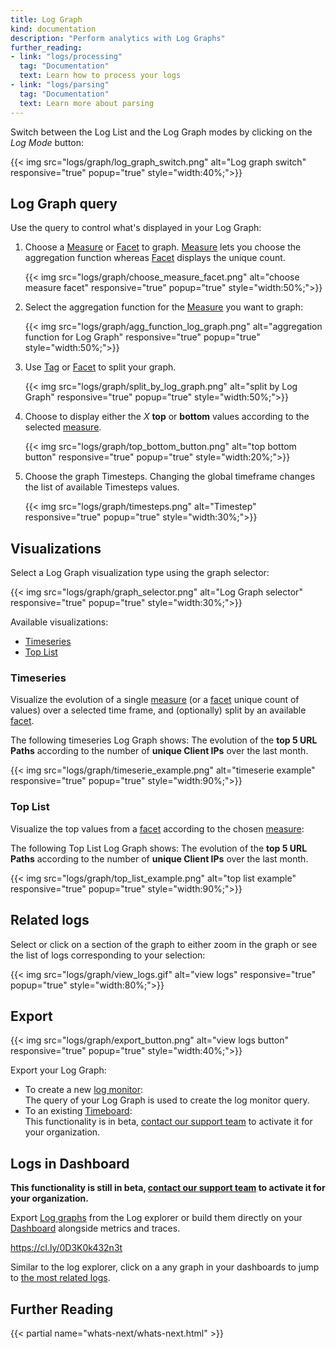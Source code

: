 ```yaml
---
title: Log Graph
kind: documentation
description: "Perform analytics with Log Graphs"
further_reading:
- link: "logs/processing"
  tag: "Documentation"
  text: Learn how to process your logs
- link: "logs/parsing"
  tag: "Documentation"
  text: Learn more about parsing
---
```


Switch between the Log List and the Log Graph modes by clicking on the *Log Mode* button:

{{< img src="logs/graph/log_graph_switch.png" alt="Log graph switch" responsive="true" popup="true" style="width:40%;">}}

## Log Graph query 

Use the query to control what's displayed in your Log Graph:

1. Choose a [Measure][1] or [Facet][2] to graph. [Measure][1] lets you choose the aggregation function whereas [Facet][2] displays the unique count.
    
    {{< img src="logs/graph/choose_measure_facet.png" alt="choose measure facet" responsive="true" popup="true" style="width:50%;">}}
2. Select the aggregation function for the [Measure][1] you want to graph:
    
    {{< img src="logs/graph/agg_function_log_graph.png" alt="aggregation function for Log Graph" responsive="true" popup="true" style="width:50%;">}}

3. Use [Tag][1] or [Facet][2] to split your graph.  

    {{< img src="logs/graph/split_by_log_graph.png" alt="split by Log Graph" responsive="true" popup="true" style="width:50%;">}}

4. Choose to display either the *X* **top** or **bottom** values according to the selected [measure][1].
    
    {{< img src="logs/graph/top_bottom_button.png" alt="top bottom button" responsive="true" popup="true" style="width:20%;">}}
    
5. Choose the graph Timesteps.
  Changing the global timeframe changes the list of available Timesteps values.

    {{< img src="logs/graph/timesteps.png" alt="Timestep" responsive="true" popup="true" style="width:30%;">}}


## Visualizations 

Select a Log Graph visualization type using the graph selector:

{{< img src="logs/graph/graph_selector.png" alt="Log Graph selector" responsive="true" popup="true" style="width:30%;">}}

Available visualizations:

* [Timeseries](#timeseries)
* [Top List](#top-list)

### Timeseries

Visualize the evolution of a single [measure][1] (or a [facet][2] unique count of values) over a selected time frame, and (optionally) split by an available [facet][2].

The following timeseries Log Graph shows:
The evolution of the **top 5 URL Paths** according to the number of **unique Client IPs** over the last month.

{{< img src="logs/graph/timeserie_example.png" alt="timeserie example" responsive="true" popup="true" style="width:90%;">}}

### Top List 

Visualize the top values from a [facet][2] according to the chosen [measure][1]:

The following Top List Log Graph shows:
The evolution of the **top 5 URL Paths** according to the number of **unique Client IPs** over the last month.

{{< img src="logs/graph/top_list_example.png" alt="top list example" responsive="true" popup="true" style="width:90%;">}}

## Related logs

Select or click on a section of the graph to either zoom in the graph or see the list of logs corresponding to your selection:

{{< img src="logs/graph/view_logs.gif" alt="view logs" responsive="true" popup="true" style="width:80%;">}}

## Export

{{< img src="logs/graph/export_button.png" alt="view logs button" responsive="true" popup="true" style="width:40%;">}}

Export your Log Graph: 

* To create a new [log monitor][4]:  
    The query of your Log Graph is used to create the log monitor query.
* To an existing [Timeboard][5]:  
    This functionality is in beta, [contact our support team][6] to activate it for your organization.

## Logs in Dashboard 

**This functionality is still in beta, [contact our support team][6] to activate it for your organization.**

Export [Log graphs][7] from the Log explorer or build them directly on your [Dashboard][8] alongside metrics and traces.

https://cl.ly/0D3K0k432n3t

Similar to the log explorer, click on a any graph in your dashboards to jump to [the most related logs][9].

## Further Reading

{{< partial name="whats-next/whats-next.html" >}}

[1]: /logs/explore/#measures
[2]: /logs/explore/#facets
[3]: /getting_started/tagging
[4]: /monitors/monitor_types/log
[5]: /graphing/dashboards/timeboard
[6]: /help
[7]: /graphing/dashboards/widgets/#timeseries
[8]: /graphing/dashboards
[9]: https://docs.datadoghq.com/graphing/dashboards/#correlation-between-logs-and-metrics
